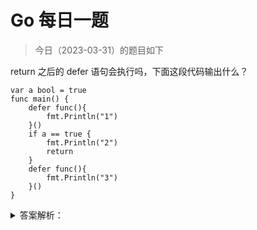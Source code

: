 # Go 每日一题

> 今日（2023-03-31）的题目如下

return 之后的 defer 语句会执行吗，下面这段代码输出什么？

```golang
var a bool = true
func main() {
	defer func(){
		fmt.Println("1")
	}()
	if a == true {
		fmt.Println("2")
		return
	}
	defer func(){
		fmt.Println("3")
	}()
}
```


<details>
<summary>答案解析：</summary>
<div>

参考答案及解析：

```
2
1
```

defer 关键字后面的函数或者方法想要执行必须先注册，return 之后的 defer 是不能注册的， 也就不能执行后面的函数或方法。

Reference: [https://studygolang.com/topics/9967](https://studygolang.com/topics/9967)

</div>
</details>
 